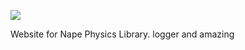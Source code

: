 ![](https://github.com/deltaluca/www.napephys.com/blob/gh-pages/assets/nape.png?raw=true)

Website for Nape Physics Library.
logger and amazing
